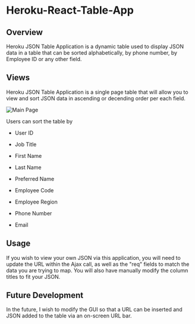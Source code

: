 # Heroku-React-Table-App
 
## Overview

Heroku JSON Table Application is a dynamic table used to display JSON data in a table that can be sorted alphabetically, by phone number, by Employee ID or any other field.

## Views


Heroku JSON Table Application is a single page table that will allow you to view and sort JSON data in ascending or decending order per each field.

![Main Page](./public/react_table)

Users can sort the table by

* User ID 

* Job Title

* First Name 

* Last Name 

* Preferred Name 

* Employee Code 

* Employee Region 

* Phone Number 

* Email 

## Usage 

If you wish to view your own JSON via this application, you will need to update the URL within the Ajax call, as well as the "req" fields to match the data you are trying to map. You will also have manually modify the column titles to fit your JSON. 

## Future Development

In the future, I wish to modify the GUI so that a URL can be inserted and JSON added to the table via an on-screen URL bar.
